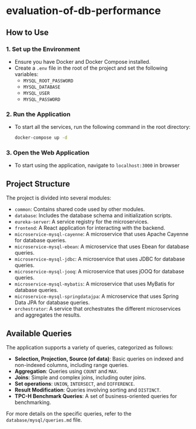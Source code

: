 # evaluation-of-db-performance

## How to Use

### 1. Set up the Environment

  - Ensure you have Docker and Docker Compose installed.
  - Create a `.env` file in the root of the project and set the following variables:
      - `MYSQL_ROOT_PASSWORD`
      - `MYSQL_DATABASE`
      - `MYSQL_USER`
      - `MYSQL_PASSWORD`

### 2. Run the Application

  - To start all the services, run the following command in the root directory:

    ```bash
    docker-compose up -d
    ```

### 3. Open the Web Application

  - To start using the application, navigate to `localhost:3000` in browser

## Project Structure

The project is divided into several modules:

  - `common`: Contains shared code used by other modules.
  - `database`: Includes the database schema and initialization scripts.
  - `eureka-server`: A service registry for the microservices.
  - `frontend`: A React application for interacting with the backend.
  - `microservice-mysql-cayenne`: A microservice that uses Apache Cayenne for database queries.
  - `microservice-mysql-ebean`: A microservice that uses Ebean for database queries.
  - `microservice-mysql-jdbc`: A microservice that uses JDBC for database queries.
  - `microservice-mysql-jooq`: A microservice that uses jOOQ for database queries.
  - `microservice-mysql-mybatis`: A microservice that uses MyBatis for database queries.
  - `microservice-mysql-springdatajpa`: A microservice that uses Spring Data JPA for database queries.
  - `orchestrator`: A service that orchestrates the different microservices and aggregates the results.

## Available Queries

The application supports a variety of queries, categorized as follows:

  - **Selection, Projection, Source (of data)**: Basic queries on indexed and non-indexed columns, including range queries.
  - **Aggregation**: Queries using `COUNT` and `MAX`.
  - **Joins**: Simple and complex joins, including outer joins.
  - **Set operations**: `UNION`, `INTERSECT`, and `DIFFERENCE`.
  - **Result Modification**: Queries involving sorting and `DISTINCT`.
  - **TPC-H Benchmark Queries**: A set of business-oriented queries for benchmarking.

For more details on the specific queries, refer to the `database/mysql/queries.md` file.